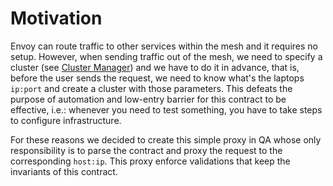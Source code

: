 # Motivation

Envoy can route traffic to other services within the mesh and it requires no setup. However, when sending traffic out of the mesh, we need to specify a cluster (see [Cluster Manager](https://www.envoyproxy.io/docs/envoy/latest/intro/arch_overview/upstream/cluster_manager)) and we have to do it in advance, that is, before 
the user sends the request, we need to know what's the laptops `ip:port` and create a cluster with those parameters. This defeats the purpose of automation and low-entry barrier for this contract to be effective, i.e.: whenever you need to test something, you have to take steps to configure infrastructure. 

For these reasons we decided to create this simple proxy in QA whose only responsibility is to parse the 
contract and proxy the request to the corresponding `host:ip`. This proxy enforce validations that keep the invariants of this contract. 

